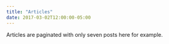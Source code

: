 ```yaml
---
title: "Articles"
date: 2017-03-02T12:00:00-05:00
---
```


Articles are paginated with only seven posts here for example.
